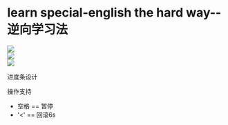# learn special-english the hard way--逆向学习法
![](https://app.yinxiang.com/shard/s52/res/a9098d04-c3bf-42f5-9c36-fd840427f02b/%E5%9B%BE%E7%89%87.jpg)  
![](https://ooo.0o0.ooo/2016/08/26/57bfd6d9a7c08.jpg)  
![](https://www.baidu.com/img/bdlogo.gif)  

进度条设计  

操作支持  
* 空格 == 暂停
* '<' == 回滚6s
